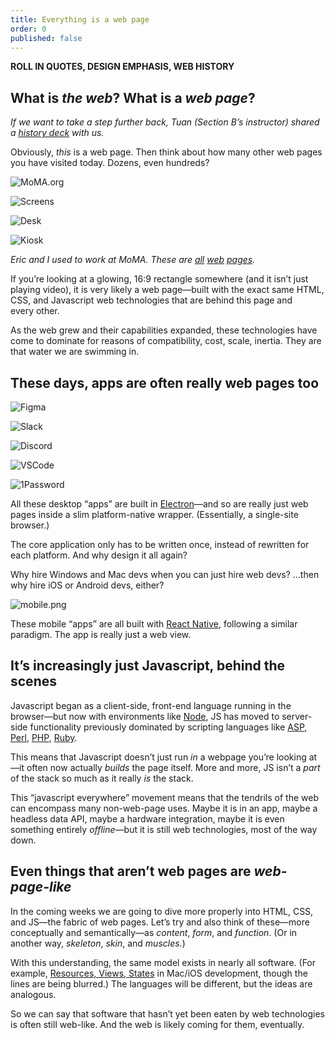 ```yaml
---
title: Everything is a web page
order: 0
published: false
---
```




**ROLL IN QUOTES, DESIGN EMPHASIS, WEB HISTORY**

## What is *the web*? What is a *web page*?

*If we want to take a step further back, Tuan (Section B’s instructor) shared a [history deck](https://docs.google.com/presentation/d/1LEySqdbmwMVH41aFYtk54VjuyLN9BVUxeSL0QK0hrKE/edit#slide=id.geded19efc4_0_0) with us.*

Obviously, *this* is a web page. Then think about how many other web pages you have visited today. Dozens, even hundreds?

![MoMA.org](org.png)

![Screens](screens.jpg)

![Desk](slim.png)

![Kiosk](kiosk.png)

*Eric and I used to work at MoMA. These are [all](https://moma.org) [web](https://www.moma.org/screens/on_view/west?floor=1&contain=true) [pages](https://www.moma.org/screens/promo/tickets?contain=true).*

If you’re looking at a glowing, 16:9 rectangle somewhere (and it isn’t just playing video), it is very likely a web page—built with the exact same HTML, CSS, and Javascript web technologies that are behind this page and every other.

As the web grew and their capabilities expanded, these technologies have come to dominate for reasons of compatibility, cost, scale, inertia. They are that water we are swimming in.



## These days, apps are often really web pages too

![Figma](figma.webp)

![Slack](slack.webp)

![Discord](discord.webp)

![VSCode](vscode.png)

![1Password](1pass.webp)

All these desktop “apps” are built in [Electron](https://www.electronjs.org)—and so are really just web pages inside a slim platform-native wrapper. (Essentially, a single-site browser.)

The core application only has to be written once, instead of rewritten for each platform. And why design it all again?

Why hire Windows and Mac devs when you can just hire web devs? …then why hire iOS or Android devs, either?

![mobile.png](mobile.png)

These mobile “apps” are all built with [React Native](https://reactnative.dev), following a similar paradigm. The app is really just a web view.



## It’s increasingly just Javascript, behind the scenes

Javascript began as a client-side, front-end language running in the browser—but now with environments like [Node](https://nodejs.org/en/), JS has moved to server-side functionality previously dominated by scripting languages like [ASP](https://www.google.com/url?sa=t&rct=j&q=&esrc=s&source=web&cd=&cad=rja&uact=8&ved=2ahUKEwjEtfa8nc31AhUomeAKHd_ABUQQFnoECE8QAQ&url=https%3A%2F%2Fdotnet.microsoft.com%2Fen-us%2Flearn%2Faspnet%2Fwhat-is-aspnet&usg=AOvVaw1D_8ap9ArdBqxmTX1ce1xL), [Perl](https://www.perl.org), [PHP](https://www.php.net), [Ruby](https://www.ruby-lang.org/en/).

This means that Javascript doesn’t just run *in* a webpage you’re looking at—it often now actually *builds* the page itself. More and more, JS isn’t a *part* of the stack so much as it really *is* the stack.

This “javascript everywhere” movement means that the tendrils of the web can encompass many non-web-page uses. Maybe it is in an app, maybe a headless data API, maybe a hardware integration, maybe it is even something entirely *offline*—but it is still web technologies, most of the way down.



## Even things that aren’t web pages are *web-page-like*

In the coming weeks we are going to dive more properly into HTML, CSS, and JS—the fabric of web pages. Let’s try and also think of these—more conceptually and semantically—as *content*, *form*, and *function*. (Or in another way, *skeleton*, *skin*, and *muscles.*)

With this understanding, the same model exists in nearly all software. (For example, [Resources, Views, States](https://developer.apple.com/tutorials/app-dev-training/#swiftui-essentials) in Mac/iOS development, though the lines are being blurred.) The languages will be different, but the ideas are analogous.

So we can say that software that hasn’t yet been eaten by web technologies is often still web-like. And the web is likely coming for them, eventually.
